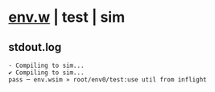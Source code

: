 # [env.w](../../../../examples/tests/valid/env.w) | test | sim

## stdout.log
```log
- Compiling to sim...
✔ Compiling to sim...
pass ─ env.wsim » root/env0/test:use util from inflight
```

